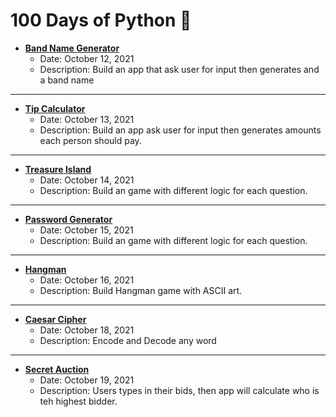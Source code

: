 # 100 Days of Python 🐍

- **[Band Name Generator](BandNameGenerator/)**
  - Date: October 12, 2021
  - Description: Build an app that ask user for input then generates and a band name
  
---

- **[Tip Calculator](TipCalculator/)**
  - Date: October 13, 2021
  - Description: Build an app ask user for input then generates amounts each person should pay.

---

- **[Treasure Island](TreasureIsland/)**
  - Date: October 14, 2021
  - Description: Build an game with different logic for each question.

---

- **[Password Generator](/PasswordGenerator/)**
  - Date: October 15, 2021
  - Description: Build an game with different logic for each question.

---

- **[Hangman](/Hangman/)**
  - Date: October 16, 2021
  - Description: Build Hangman game with ASCII art.

---

- **[Caesar Cipher](/CaesarCipher/)**
  - Date: October 18, 2021
  - Description: Encode and Decode any word

---

- **[Secret Auction](/SecretAuction/)**
  - Date: October 19, 2021
  - Description: Users types in their bids, then app will calculate who is teh highest bidder.
